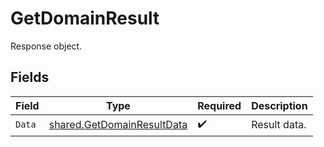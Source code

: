 # GetDomainResult

Response object.


## Fields

| Field                                                                           | Type                                                                            | Required                                                                        | Description                                                                     |
| ------------------------------------------------------------------------------- | ------------------------------------------------------------------------------- | ------------------------------------------------------------------------------- | ------------------------------------------------------------------------------- |
| `Data`                                                                          | [shared.GetDomainResultData](../../../pkg/models/shared/getdomainresultdata.md) | :heavy_check_mark:                                                              | Result data.                                                                    |